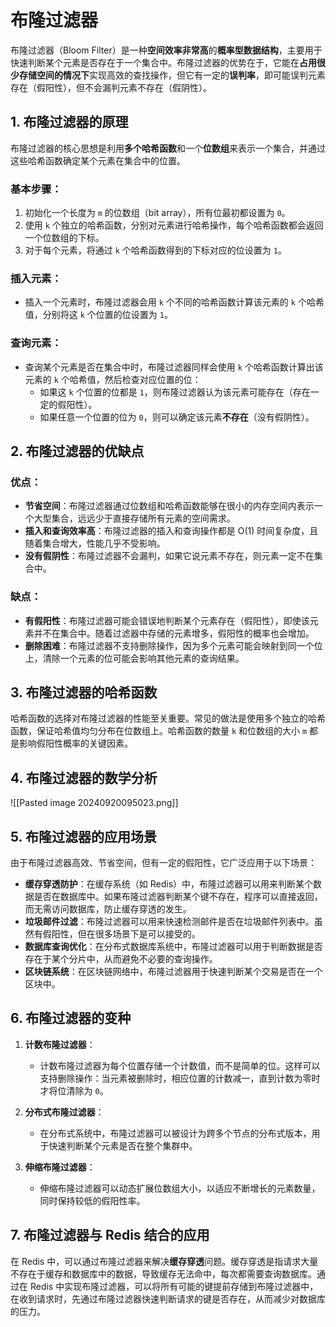# 布隆过滤器

布隆过滤器（Bloom Filter）是一种**空间效率非常高**的**概率型数据结构**，主要用于快速判断某个元素是否存在于一个集合中。布隆过滤器的优势在于，它能在**占用很少存储空间的情况下**实现高效的查找操作，但它有一定的**误判率**，即可能误判元素存在（假阳性），但不会漏判元素不存在（假阴性）。

## 1. 布隆过滤器的原理

布隆过滤器的核心思想是利用**多个哈希函数**和一个**位数组**来表示一个集合，并通过这些哈希函数确定某个元素在集合中的位置。

### 基本步骤：

1. 初始化一个长度为 `m` 的位数组（bit array），所有位最初都设置为 `0`。
2. 使用 `k` 个独立的哈希函数，分别对元素进行哈希操作，每个哈希函数都会返回一个位数组的下标。
3. 对于每个元素，将通过 `k` 个哈希函数得到的下标对应的位设置为 `1`。

### 插入元素：

- 插入一个元素时，布隆过滤器会用 `k` 个不同的哈希函数计算该元素的 `k` 个哈希值，分别将这 `k` 个位置的位设置为 `1`。

### 查询元素：

- 查询某个元素是否在集合中时，布隆过滤器同样会使用 `k` 个哈希函数计算出该元素的 `k` 个哈希值，然后检查对应位置的位：
  - 如果这 `k` 个位置的位都是 `1`，则布隆过滤器认为该元素可能存在（存在一定的假阳性）。
  - 如果任意一个位置的位为 `0`，则可以确定该元素**不存在**（没有假阴性）。

## 2. 布隆过滤器的优缺点

### 优点：

- **节省空间**：布隆过滤器通过位数组和哈希函数能够在很小的内存空间内表示一个大型集合，远远少于直接存储所有元素的空间需求。
- **插入和查询效率高**：布隆过滤器的插入和查询操作都是 O(1) 时间复杂度，且随着集合增大，性能几乎不受影响。
- **没有假阴性**：布隆过滤器不会漏判，如果它说元素不存在，则元素一定不在集合中。

### 缺点：

- **有假阳性**：布隆过滤器可能会错误地判断某个元素存在（假阳性），即使该元素并不在集合中。随着过滤器中存储的元素增多，假阳性的概率也会增加。
- **删除困难**：布隆过滤器不支持删除操作，因为多个元素可能会映射到同一个位上，清除一个元素的位可能会影响其他元素的查询结果。

## 3. 布隆过滤器的哈希函数

哈希函数的选择对布隆过滤器的性能至关重要。常见的做法是使用多个独立的哈希函数，保证哈希值均匀分布在位数组上。哈希函数的数量 `k` 和位数组的大小 `m` 都是影响假阳性概率的关键因素。

## 4. 布隆过滤器的数学分析

![[Pasted image 20240920095023.png]]

## 5. 布隆过滤器的应用场景

由于布隆过滤器高效、节省空间，但有一定的假阳性，它广泛应用于以下场景：

- **缓存穿透防护**：在缓存系统（如 Redis）中，布隆过滤器可以用来判断某个数据是否在数据库中。如果布隆过滤器判断某个键不存在，程序可以直接返回，而无需访问数据库，防止缓存穿透的发生。
- **垃圾邮件过滤**：布隆过滤器可以用来快速检测邮件是否在垃圾邮件列表中。虽然有假阳性，但在很多场景下是可以接受的。
- **数据库查询优化**：在分布式数据库系统中，布隆过滤器可以用于判断数据是否存在于某个分片中，从而避免不必要的查询操作。
- **区块链系统**：在区块链网络中，布隆过滤器用于快速判断某个交易是否在一个区块中。

## 6. 布隆过滤器的变种

1. **计数布隆过滤器**：
   - 计数布隆过滤器为每个位置存储一个计数值，而不是简单的位。这样可以支持删除操作：当元素被删除时，相应位置的计数减一，直到计数为零时才将位清除为 `0`。

2. **分布式布隆过滤器**：
   - 在分布式系统中，布隆过滤器可以被设计为跨多个节点的分布式版本，用于快速判断某个元素是否在整个集群中。

3. **伸缩布隆过滤器**：
   - 伸缩布隆过滤器可以动态扩展位数组大小，以适应不断增长的元素数量，同时保持较低的假阳性率。

## 7. 布隆过滤器与 Redis 结合的应用

在 Redis 中，可以通过布隆过滤器来解决**缓存穿透**问题。缓存穿透是指请求大量不存在于缓存和数据库中的数据，导致缓存无法命中，每次都需要查询数据库。通过在 Redis 中实现布隆过滤器，可以将所有可能的键提前存储到布隆过滤器中，在收到请求时，先通过布隆过滤器快速判断请求的键是否存在，从而减少对数据库的压力。

